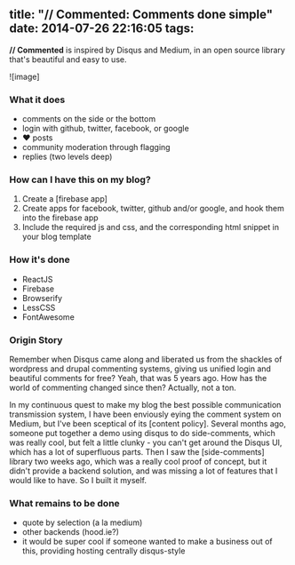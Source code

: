 title: "// Commented: Comments done simple"
date: 2014-07-26 22:16:05
tags:
---
**// Commented** is inspired by Disqus and Medium, in an open source library that's beautiful and easy to use.

![image]

### What it does
- comments on the side or the bottom
- login with github, twitter, facebook, or google
- ❤ posts
- community moderation through flagging
- replies (two levels deep)

### How can I have this on my blog?

1. Create a [firebase app]
1. Create apps for facebook, twitter, github and/or google, and hook them into the firebase app
1. Include the required js and css, and the corresponding html snippet in your blog template

### How it's done
- ReactJS
- Firebase
- Browserify
- LessCSS
- FontAwesome

### Origin Story
Remember when Disqus came along and liberated us from the shackles of wordpress and drupal commenting systems, giving us unified login and beautiful comments for free?
Yeah, that was 5 years ago.
How has the world of commenting changed since then?
Actually, not a ton.

In my continuous quest to make my blog the best possible communication transmission system, I have been enviously eying the comment system on Medium, but I've been sceptical of its [content policy]. Several months ago, someone put together a demo using disqus to do side-comments, which was really cool, but felt a little clunky - you can't get around the Disqus UI, which has a lot of superfluous parts.
Then I saw the [side-comments] library two weeks ago, which was a really cool proof of concept, but it didn't provide a backend solution, and was missing a lot of features that I would like to have. So I built it myself.

### What remains to be done
- quote by selection (a la medium)
- other backends (hood.ie?)
- it would be super cool if someone wanted to make a business out of this, providing hosting centrally disqus-style
